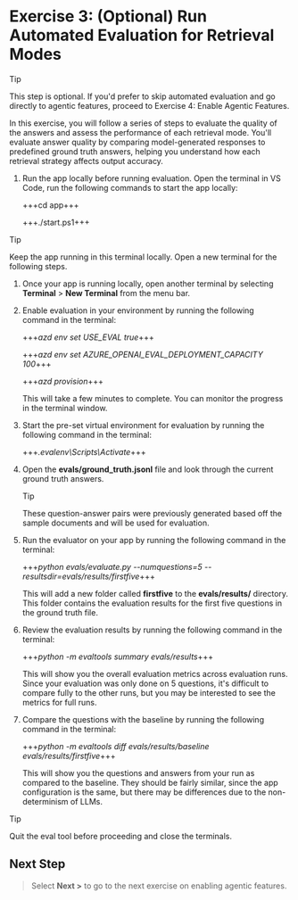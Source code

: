 # Exercise 3: (Optional) Run Automated Evaluation for Retrieval Modes

> [!TIP]
> This step is optional. If you'd prefer to skip automated evaluation and go directly to agentic features, proceed to Exercise 4: Enable Agentic Features.
 
In this exercise, you will follow a series of steps to evaluate the quality of the answers and assess the performance of each retrieval mode. You'll evaluate answer quality by comparing model-generated responses to predefined ground truth answers, helping you understand how each retrieval strategy affects output accuracy.

1. Run the app locally before running evaluation. Open the terminal in VS Code, run the following commands to start the app locally:

    +++cd app+++

    +++./start.ps1+++
   
> [!TIP]
> Keep the app running in this terminal locally. Open a new terminal for the following steps.

1. Once your app is running locally, open another terminal by selecting **Terminal** > **New Terminal** from the menu bar.

1. Enable evaluation in your environment by running the following command in the terminal:

    +++*azd env set USE_EVAL true*+++

    +++*azd env set AZURE_OPENAI_EVAL_DEPLOYMENT_CAPACITY 100*+++

    +++*azd provision*+++

    This will take a few minutes to complete. You can monitor the progress in the terminal window.

1. Start the pre-set virtual environment for evaluation by running the following command in the terminal:

    +++*.evalenv\Scripts\Activate*+++

1. Open the **evals/ground_truth.jsonl** file and look through the current ground truth answers.

    > [!TIP]
    > These question-answer pairs were previously generated based off the sample documents and will be used for evaluation.

1. Run the evaluator on your app by running the following command in the terminal:

    +++*python evals/evaluate.py --numquestions=5 --resultsdir=evals/results/firstfive*+++

    This will add a new folder called **firstfive** to the **evals/results/** directory. This folder contains the evaluation results for the first five questions in the ground truth file.

1. Review the evaluation results by running the following command in the terminal:

    +++*python -m evaltools summary evals/results*+++

    This will show you the overall evaluation metrics across evaluation runs. Since your evaluation was only done on 5 questions, it's difficult to compare fully to the other runs, but you may be interested to see the metrics for full runs.

1. Compare the questions with the baseline by running the following command in the terminal:

    +++*python -m evaltools diff evals/results/baseline evals/results/firstfive*+++

    This will show you the questions and answers from your run as compared to the baseline. They should be fairly similar, since the app configuration is the same, but there may be differences due to the non-determinism of LLMs. 

> [!TIP]
> Quit the eval tool before proceeding and close the terminals.

## Next Step

> Select **Next >** to go to the next exercise on enabling agentic features.
